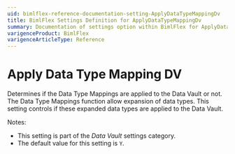 ```yaml
---
uid: bimlflex-reference-documentation-setting-ApplyDataTypeMappingDv
title: BimlFlex Settings Definition for ApplyDataTypeMappingDv
summary: Documentation of settings option within BimlFlex for ApplyDataTypeMappingDv
varigenceProduct: BimlFlex
varigenceArticleType: Reference
---
```


# Apply Data Type Mapping DV

Determines if the Data Type Mappings are applied to the Data Vault or not. The Data Type Mappings function allow expansion of data types. This setting controls if these expanded data types are applied to the Data Vault.

Notes:

* This setting is part of the *Data Vault* settings category.
* The default value for this setting is `Y`.